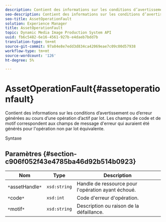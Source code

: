 ```yaml
---
description: Contient des informations sur les conditions d’avertissement ou d’erreur générées au cours d’une opération d’actif par lot. Les champs de code et de motif correspondent aux champs de message d'erreur qui auraient été générés pour l'opération non par lot équivalente.
seo-description: Contient des informations sur les conditions d’avertissement ou d’erreur générées au cours d’une opération d’actif par lot. Les champs de code et de motif correspondent aux champs de message d'erreur qui auraient été générés pour l'opération non par lot équivalente.
seo-title: AssetOperationFault
solution: Experience Manager
title: AssetOperationFault
topic: Dynamic Media Image Production System API
uuid: fb6c5482-6e16-4561-927b-e4daeb7bdd7b
translation-type: tm+mt
source-git-commit: 97a84e8e7edd3d834ca42069eae7c09c00d57938
workflow-type: tm+mt
source-wordcount: '126'
ht-degree: 5%

---
```



# AssetOperationFault{#assetoperationfault}

Contient des informations sur les conditions d’avertissement ou d’erreur générées au cours d’une opération d’actif par lot. Les champs de code et de motif correspondent aux champs de message d&#39;erreur qui auraient été générés pour l&#39;opération non par lot équivalente.

Syntaxe

## Paramètres {#section-c906f052f43e4785ba46d92b514b0923}

| Nom | Type | Description |
|---|---|---|
| `*`assetHandle`*` | `xsd:string` | Handle de ressource pour l&#39;opération ayant échoué. |
| `*`code`*` | `xsd:int` | Code d&#39;erreur d&#39;opération. |
| `*`motif`*` | `xsd:string` | Description ou raison de la défaillance. |

